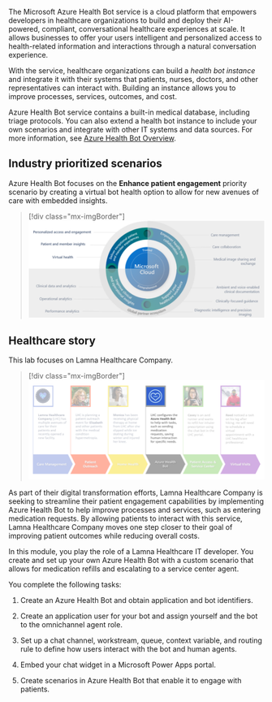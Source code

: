 The Microsoft Azure Health Bot service is a cloud platform that empowers developers in healthcare organizations to build and deploy their AI-powered, compliant, conversational healthcare experiences at scale. It allows businesses to offer your users intelligent and personalized access to health-related information and interactions through a natural conversation experience.

With the service, healthcare organizations can build a *health bot instance* and integrate it with their systems that patients, nurses, doctors, and other representatives can interact with. Building an instance allows you to improve processes, services, outcomes, and cost.

Azure Health Bot service contains a built-in medical database, including triage protocols. You can also extend a health bot instance to include your own scenarios and integrate with other IT systems and data sources. For more information, see [Azure Health Bot Overview](/azure/health-bot/?azure-portal=true).

## Industry prioritized scenarios

Azure Health Bot focuses on the **Enhance patient engagement** priority scenario by creating a virtual bot health option to allow for new avenues of care with embedded insights.

> [!div class="mx-imgBorder"]
> [![Screenshot of the Enhance patient engagement priority scenario.](../media/1-priority-scenarios.png)](../media/1-priority-scenarios.png#lightbox)

## Healthcare story

This lab focuses on Lamna Healthcare Company.

> [!div class="mx-imgBorder"]
> [![Chart of the Lamna Healthcare Company processes from care management to virtual visits.](../media/lamna.png)](../media/lamna.png#lightbox)

As part of their digital transformation efforts, Lamna Healthcare Company is seeking to streamline their patient engagement capabilities by implementing Azure Health Bot to help improve processes and services, such as entering medication requests. By allowing patients to interact with this service, Lamna Healthcare Company moves one step closer to their goal of improving patient outcomes while reducing overall costs.

In this module, you play the role of a Lamna Healthcare IT developer. You create and set up your own Azure Health Bot with a custom scenario that allows for medication refills and escalating to a service center agent.

You complete the following tasks:

1. Create an Azure Health Bot and obtain application and bot identifiers.

1. Create an application user for your bot and assign yourself and the bot to the omnichannel agent role.

1. Set up a chat channel, workstream, queue, context variable, and routing rule to define how users interact with the bot and human agents.

1. Embed your chat widget in a Microsoft Power Apps portal.

1. Create scenarios in Azure Health Bot that enable it to engage with patients.
